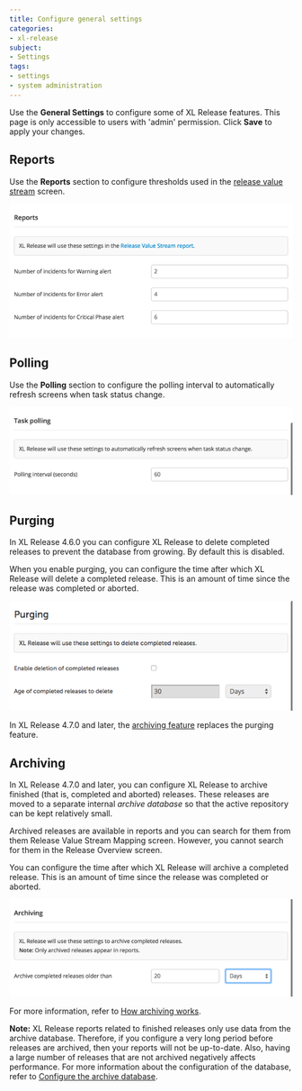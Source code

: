 ```yaml
---
title: Configure general settings
categories:
- xl-release
subject:
- Settings
tags:
- settings
- system administration
---
```


Use the **General Settings** to configure some of XL Release features. This page is only accessible to users with 'admin' permission. Click **Save** to apply your changes.

## Reports

Use the **Reports** section to configure thresholds used in the [release value stream](/xl-release/concept/reports-in-xl-release.html#release-value-stream) screen.

![Reports Settings](../images/reports-settings.png)

## Polling

Use the **Polling** section to configure the polling interval to automatically refresh screens when task status change.

![Reports Settings](../images/polling-settings.png)

## Purging

In XL Release 4.6.0 you can configure XL Release to delete completed releases to prevent the database from growing. By default this is disabled.

When you enable purging, you can configure the time after which XL Release will delete a completed release. This is an amount of time since the release was completed or aborted.

![Archiving Settings](../images/archiving-settings-purging.png)

In XL Release 4.7.0 and later, the [archiving feature](/xl-release/how-to/configure-xl-release-general-settings.html#archiving) replaces the purging feature.

## Archiving

In XL Release 4.7.0 and later, you can configure XL Release to archive finished (that is, completed and aborted) releases. These releases are moved to a separate internal *archive database* so that the active repository can be kept relatively small. 

Archived releases are available in reports and you can search for them from them Release Value Stream Mapping screen. However, you cannot search for them in the Release Overview screen.

You can configure the time after which XL Release will archive a completed release. This is an amount of time since the release was completed or aborted.

![Archiving Settings](../images/archiving-settings.png)

For more information, refer to [How archiving works](/xl-release/concept/how-archiving-works.html).

**Note:** XL Release reports related to finished releases only use data from the archive database. Therefore, if you configure a very long period before releases are archived, then your reports will not be up-to-date. Also, having a large number of releases that are not archived negatively affects performance. For more information about the configuration of the database, refer to [Configure the archive database](/xl-release/how-to/configure-the-archive-database.html).
